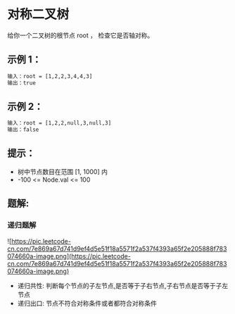 # 对称二叉树
给你一个二叉树的根节点 root ， 检查它是否轴对称。


## 示例 1：
```txt
输入：root = [1,2,2,3,4,4,3]
输出：true
```
## 示例 2：

```txt
输入：root = [1,2,2,null,3,null,3]
输出：false
```
## 提示：

- 树中节点数目在范围 [1, 1000] 内
- -100 <= Node.val <= 100


## 题解:
### 递归题解
![https://pic.leetcode-cn.com/7e869a67d741d9ef4d5e51f18a5571f2a537f4393a65f2e205888f783074660a-image.png](https://pic.leetcode-cn.com/7e869a67d741d9ef4d5e51f18a5571f2a537f4393a65f2e205888f783074660a-image.png)

- 递归共性: 判断每个节点的子左节点,是否等于子右节点,子右节点是否等于子左节点
- 递归出口: 节点不符合对称条件或者都符合对称条件
